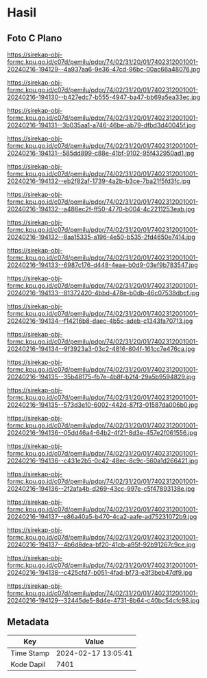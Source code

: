 # Hasil

## Foto C Plano

https://sirekap-obj-formc.kpu.go.id/c07d/pemilu/pdpr/74/02/31/20/01/7402312001001-20240216-194129--4a937aa6-9e36-47cd-96bc-00ac66a48076.jpg

https://sirekap-obj-formc.kpu.go.id/c07d/pemilu/pdpr/74/02/31/20/01/7402312001001-20240216-194130--b427edc7-b555-4947-ba47-bb69a5ea33ec.jpg

https://sirekap-obj-formc.kpu.go.id/c07d/pemilu/pdpr/74/02/31/20/01/7402312001001-20240216-194131--3b035aa1-a746-46be-ab79-dfbd3d40045f.jpg

https://sirekap-obj-formc.kpu.go.id/c07d/pemilu/pdpr/74/02/31/20/01/7402312001001-20240216-194131--585dd899-c88e-41bf-9102-95f432950ad1.jpg

https://sirekap-obj-formc.kpu.go.id/c07d/pemilu/pdpr/74/02/31/20/01/7402312001001-20240216-194132--eb2f82af-1739-4a2b-b3ce-7ba21f5fd3fc.jpg

https://sirekap-obj-formc.kpu.go.id/c07d/pemilu/pdpr/74/02/31/20/01/7402312001001-20240216-194132--a486ec2f-ff50-4770-b004-4c2211253eab.jpg

https://sirekap-obj-formc.kpu.go.id/c07d/pemilu/pdpr/74/02/31/20/01/7402312001001-20240216-194132--8aa15335-a196-4e50-b535-2fd4650e7414.jpg

https://sirekap-obj-formc.kpu.go.id/c07d/pemilu/pdpr/74/02/31/20/01/7402312001001-20240216-194133--6987c176-d448-4eae-b0d9-03ef9b783547.jpg

https://sirekap-obj-formc.kpu.go.id/c07d/pemilu/pdpr/74/02/31/20/01/7402312001001-20240216-194133--81372420-4bbd-478e-b0db-46c07538dbcf.jpg

https://sirekap-obj-formc.kpu.go.id/c07d/pemilu/pdpr/74/02/31/20/01/7402312001001-20240216-194134--f14216b8-daec-4b5c-adeb-c1343fa70713.jpg

https://sirekap-obj-formc.kpu.go.id/c07d/pemilu/pdpr/74/02/31/20/01/7402312001001-20240216-194134--9f3923a3-03c2-4816-804f-161cc7e476ca.jpg

https://sirekap-obj-formc.kpu.go.id/c07d/pemilu/pdpr/74/02/31/20/01/7402312001001-20240216-194135--35b48175-fb7e-4b8f-b2f4-29a5b9594829.jpg

https://sirekap-obj-formc.kpu.go.id/c07d/pemilu/pdpr/74/02/31/20/01/7402312001001-20240216-194135--573d3e10-6002-442d-87f3-01587da006b0.jpg

https://sirekap-obj-formc.kpu.go.id/c07d/pemilu/pdpr/74/02/31/20/01/7402312001001-20240216-194136--05dd46a4-64b2-4f21-8d3e-457e2f061556.jpg

https://sirekap-obj-formc.kpu.go.id/c07d/pemilu/pdpr/74/02/31/20/01/7402312001001-20240216-194136--c431e2b5-0c42-48ec-8c9c-560a1d266421.jpg

https://sirekap-obj-formc.kpu.go.id/c07d/pemilu/pdpr/74/02/31/20/01/7402312001001-20240216-194136--2f2afa4b-d269-43cc-997e-c5f47893138e.jpg

https://sirekap-obj-formc.kpu.go.id/c07d/pemilu/pdpr/74/02/31/20/01/7402312001001-20240216-194137--e86a40a5-b470-4ca2-aafe-ad75231072b9.jpg

https://sirekap-obj-formc.kpu.go.id/c07d/pemilu/pdpr/74/02/31/20/01/7402312001001-20240216-194137--4b6d8dea-bf20-41cb-a95f-92b91267c9ce.jpg

https://sirekap-obj-formc.kpu.go.id/c07d/pemilu/pdpr/74/02/31/20/01/7402312001001-20240216-194138--c425cfd7-b051-4fad-bf73-e3f3beb47df9.jpg

https://sirekap-obj-formc.kpu.go.id/c07d/pemilu/pdpr/74/02/31/20/01/7402312001001-20240216-194129--32445de5-8d4e-4731-8b64-c40bc54cfc98.jpg


## Metadata

| Key        | Value               |
| ---------- | ------------------- |
| Time Stamp | 2024-02-17 13:05:41 |
| Kode Dapil | 7401                |



